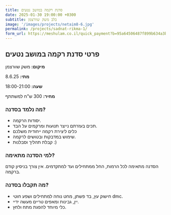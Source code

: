 ```yaml
---
title: סדנת רקמה במושב נטעים
date: 2025-01-30 19:00:00 +0300
subtitle: בלב משק שוורצמן
image: '/images/projects/netaim8-6.jpg'
permalink: /projects/sadnat-rikma-1/
form_url: https://meshulam.co.il/quick_payment?b=95a64506487f899b634a3b884fa4245e
---
```


## פרטי סדנת רקמה במושב נטעים

**מיקום:** משק שוורצמן

**מתי:** 8.6.25

**שעה:** 18:00-21:00

**מחיר:** 300 ש"ח למשתתף  

### מה נלמד בסדנה?

- יסודות הרקמה.
- תכים בעזרתם נייצר תנועות ומרקמים על הבד.
- כלים ליצירת רקמה ייחודית משלכם
- שימוש במדבקות ובטושים לרקמה.
- קבלת תהליך וסבלנות :)

### למי הסדנה מתאימה?

הסדנה מתאימה לכל הרמות, החל ממתחילים ועד למתקדמים. אין צורך בניסיון קודם ברקמה.

### מה תקבלו בסדנה?

- חישוק עץ, בד פשתן, מחט נוחה למתחילים ושפע חוטי dmc.
- יין, גבינות ומאפים טריים מעשה ידיי.
- כלי מיוחד להפגת מתח ולחץ.
